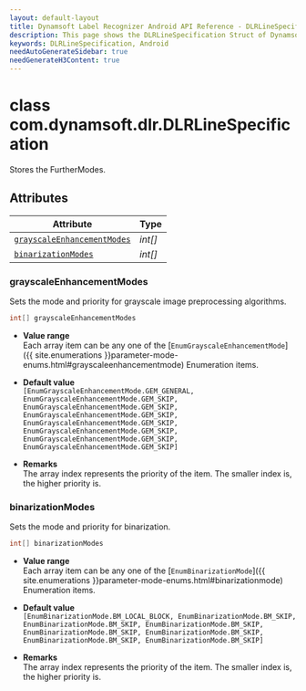 ```yaml
---
layout: default-layout
title: Dynamsoft Label Recognizer Android API Reference - DLRLineSpecification Struct
description: This page shows the DLRLineSpecification Struct of Dynamsoft Label Recognizer for Android SDK.
keywords: DLRLineSpecification, Android
needAutoGenerateSidebar: true
needGenerateH3Content: true
---
```



# class com.dynamsoft.dlr.DLRLineSpecification
Stores the FurtherModes. 

## Attributes
  
| Attribute | Type |
|---------- | ---- |
| [`grayscaleEnhancementModes`](#grayscaleenhancementmodes) | *int\[\]* | 
| [`binarizationModes`](#binarizationmodes) | *int\[\]*  |


### grayscaleEnhancementModes
Sets the mode and priority for grayscale image preprocessing algorithms.

```java
int[] grayscaleEnhancementModes
```

- **Value range**  
   Each array item can be any one of the [`EnumGrayscaleEnhancementMode`]({{ site.enumerations }}parameter-mode-enums.html#grayscaleenhancementmode) Enumeration items.  
     
- **Default value**  
   `[EnumGrayscaleEnhancementMode.GEM_GENERAL, EnumGrayscaleEnhancementMode.GEM_SKIP, EnumGrayscaleEnhancementMode.GEM_SKIP, EnumGrayscaleEnhancementMode.GEM_SKIP, EnumGrayscaleEnhancementMode.GEM_SKIP, EnumGrayscaleEnhancementMode.GEM_SKIP, EnumGrayscaleEnhancementMode.GEM_SKIP, EnumGrayscaleEnhancementMode.GEM_SKIP]`  
     
- **Remarks**  
   The array index represents the priority of the item. The smaller index is, the higher priority is.



### binarizationModes
Sets the mode and priority for binarization.

```java
int[] binarizationModes
```

- **Value range**   
    Each array item can be any one of the [`EnumBinarizationMode`]({{ site.enumerations }}parameter-mode-enums.html#binarizationmode) Enumeration items.
      
- **Default value**   
    `[EnumBinarizationMode.BM_LOCAL_BLOCK, EnumBinarizationMode.BM_SKIP, EnumBinarizationMode.BM_SKIP, EnumBinarizationMode.BM_SKIP, EnumBinarizationMode.BM_SKIP, EnumBinarizationMode.BM_SKIP, EnumBinarizationMode.BM_SKIP, EnumBinarizationMode.BM_SKIP]`
    
- **Remarks**   
    The array index represents the priority of the item. The smaller index is, the higher priority is.